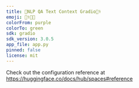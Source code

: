 ```yaml
---
title: 🙋NLP QA Text Context Gradio👩‍⚕️
emoji: 👩‍⚕️🙋📑
colorFrom: purple
colorTo: green
sdk: gradio
sdk_version: 3.0.5
app_file: app.py
pinned: false
license: mit
---
```


Check out the configuration reference at https://huggingface.co/docs/hub/spaces#reference
